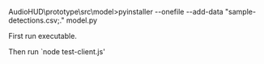 AudioHUD\prototype\src\model>pyinstaller --onefile --add-data "sample-detections.csv;." model.py

First run executable.

Then run `node test-client.js'